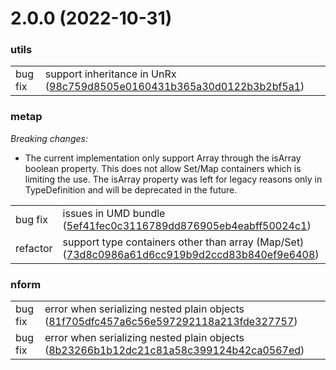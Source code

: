 # 2.0.0 (2022-10-31)

### utils

|            |                       |
| ---------- | --------------------- |
| bug fix |  support inheritance in UnRx ([98c759d8505e0160431b365a30d0122b3b2bf5a1](https://github.com/shlomiassaf/nform/commit/98c759d8505e0160431b365a30d0122b3b2bf5a1)) |

### metap

_Breaking changes:_

* The current implementation only support Array through the isArray boolean property. This does not allow Set/Map containers which is limiting the use.
The isArray property was left for legacy reasons only in TypeDefinition and will be deprecated in the future.

|            |                       |
| ---------- | --------------------- |
| bug fix |  issues in UMD bundle ([5ef41fec0c3116789dd876905eb4eabff50024c1](https://github.com/shlomiassaf/nform/commit/5ef41fec0c3116789dd876905eb4eabff50024c1)) |
| refactor |  support type containers other than array (Map/Set) ([73d8c0986a61d6cc919b9d2ccd83b840ef9e6408](https://github.com/shlomiassaf/nform/commit/73d8c0986a61d6cc919b9d2ccd83b840ef9e6408)) |

### nform

|            |                       |
| ---------- | --------------------- |
| bug fix |  error when serializing nested plain objects ([81f705dfc457a6c56e597292118a213fde327757](https://github.com/shlomiassaf/nform/commit/81f705dfc457a6c56e597292118a213fde327757)) |
| bug fix |  error when serializing nested plain objects ([8b23266b1b12dc21c81a58c399124b42ca0567ed](https://github.com/shlomiassaf/nform/commit/8b23266b1b12dc21c81a58c399124b42ca0567ed)) |


